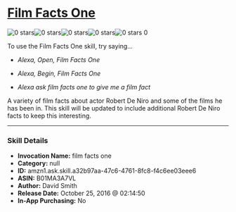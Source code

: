 # [Film Facts One](http://alexa.amazon.com/#skills/amzn1.ask.skill.a32b97aa-47c6-4761-8fc8-f4c6ee03eee6)
![0 stars](../../images/ic_star_border_black_18dp_1x.png)![0 stars](../../images/ic_star_border_black_18dp_1x.png)![0 stars](../../images/ic_star_border_black_18dp_1x.png)![0 stars](../../images/ic_star_border_black_18dp_1x.png)![0 stars](../../images/ic_star_border_black_18dp_1x.png) 0

To use the Film Facts One skill, try saying...

* *Alexa, Open, Film Facts One*

* *Alexa, Begin, Film Facts One*

* *Alexa ask film facts one to give me a film fact*

A variety of film facts about actor Robert De Niro and some of the films he has been in.  This skill will be updated to include additional Robert De Niro facts to keep this interesting.

***

### Skill Details

* **Invocation Name:** film facts one
* **Category:** null
* **ID:** amzn1.ask.skill.a32b97aa-47c6-4761-8fc8-f4c6ee03eee6
* **ASIN:** B01MA3A7VL
* **Author:** David Smith
* **Release Date:** October 25, 2016 @ 02:14:50
* **In-App Purchasing:** No
